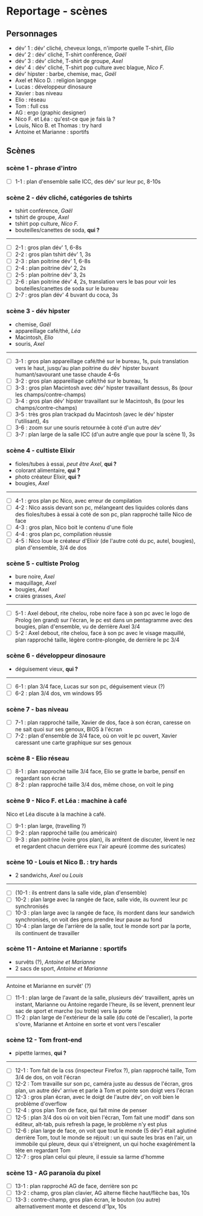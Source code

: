 # Reportage - scènes

## Personnages

- dév' 1 : dév' cliché, cheveux longs, n'importe quelle T-shirt, *Elio*
- dév' 2 : dév' cliché, T-shirt conférence, *Gaël*
- dév' 3 : dév' cliché, T-shirt de groupe, *Axel*
- dév' 4 : dév' cliché, T-shirt pop culture avec blague, *Nico F.*
- dév' hipster : barbe, chemise, mac, *Gaël*
- Axel et Nico D. : religion langage
- Lucas : développeur dinosaure
- Xavier : bas niveau
- Elio : réseau
- Tom : full css
- AG : ergo (graphic designer)
- Nico F. et Léa : qu'est-ce que je fais là ?
- Louis, Nico B. et Thomas : try hard
- Antoine et Marianne : sportifs


## Scènes

### scène 1 - phrase d'intro

- [ ] 1-1 : plan d'ensemble salle ICC, des dév' sur leur pc, 8-10s

### scène 2 - dév cliché, catégories de tshirts

- tshirt conférence, *Gaël*
- tshirt de groupe, *Axel*
- tshirt pop culture, *Nico F.*
- bouteilles/canettes de soda, **qui ?**

---

- [ ] 2-1 : gros plan dév' 1, 6-8s
- [ ] 2-2 : gros plan tshirt dév' 1, 3s
- [ ] 2-3 : plan poitrine dév' 1, 6-8s
- [ ] 2-4 : plan poitrine dév' 2, 2s
- [ ] 2-5 : plan poitrine dév' 3, 2s
- [ ] 2-6 : plan poitrine dév' 4, 2s, translation vers le bas pour voir les bouteilles/canettes de soda sur le bureau
- [ ] 2-7 : gros plan dév' 4 buvant du coca, 3s

### scène 3 - dév hipster

- chemise, *Gaël*
- appareillage café/thé, *Léa*
- Macintosh, *Elio*
- souris, *Axel*

---

- [ ] 3-1 : gros plan appareillage café/thé sur le bureau, 1s, puis translation vers le haut, jusqu'au plan poitrine du dév' hipster buvant humant/savourant une tasse chaude 4-6s
- [ ] 3-2 : gros plan appareillage café/thé sur le bureau, 1s
- [ ] 3-3 : gros plan Macintosh avec dév' hipster travaillant dessus, 8s (pour les champs/contre-champs)
- [ ] 3-4 : gros plan dév' hipster travaillant sur le Macintosh, 8s (pour les champs/contre-champs)
- [ ] 3-5 : très gros plan trackpad du Macintosh (avec le dév' hipster l'utilisant), 4s
- [ ] 3-6 : zoom sur une souris retournée à coté d'un autre dév'
- [ ] 3-7 : plan large de la salle ICC (d'un autre angle que pour la scène 1), 3s

### scène 4 - cultiste Elixir

- fioles/tubes à essai, *peut être Axel*, **qui ?**
- colorant alimentaire, **qui ?**
- photo créateur Elixir, **qui ?**
- bougies, *Axel*

---

- [ ] 4-1 : gros plan pc Nico, avec erreur de compilation
- [ ] 4-2 : Nico assis devant son pc, mélangeant des liquides colorés dans des fioles/tubes à essai à coté de son pc, plan rapproché taille Nico de face
- [ ] 4-3 : gros plan, Nico boit le contenu d'une fiole
- [ ] 4-4 : gros plan pc, compilation réussie
- [ ] 4-5 : Nico loue le créateur d'Elixir (de l'autre coté du pc, autel, bougies), plan d'ensemble, 3/4 de dos

### scène 5 - cultiste Prolog

- bure noire, *Axel*
- maquillage, *Axel*
- bougies, *Axel*
- craies grasses, *Axel*

---

- [ ] 5-1 : Axel debout, rite chelou, robe noire face à son pc avec le logo de Prolog (en grand) sur l'écran, le pc est dans un pentagramme avec des bougies, plan d'ensemble, vu de derrière Axel 3/4
- [ ] 5-2 : Axel debout, rite chelou, face à son pc avec le visage maquillé, plan rapproché taille, légère contre-plongée, de derrière le pc 3/4

### scène 6 - développeur dinosaure

- déguisement vieux, **qui ?**

---

- [ ] 6-1 : plan 3/4 face, Lucas sur son pc, déguisement vieux (?)
- [ ] 6-2 : plan 3/4 dos, vm windows 95

### scène 7 - bas niveau

- [ ] 7-1 : plan rapproché taille, Xavier de dos, face à son écran, caresse on ne sait quoi sur ses genoux, BIOS à l'écran
- [ ] 7-2 : plan d'ensemble de 3/4 face, où on voit le pc ouvert, Xavier caressant une carte graphique sur ses genoux

### scène 8 - Elio réseau

- [ ] 8-1 : plan rapproché taille 3/4 face, Elio se gratte le barbe, pensif en regardant son écran
- [ ] 8-2 : plan rapproché taille 3/4 dos, même chose, on voit le ping

### scène 9 - Nico F. et Léa : machine à café

Nico et Léa discute à la machine à café.

- [ ] 9-1 : plan large, (travelling ?)
- [ ] 9-2 : plan rapproché taille (ou américain)
- [ ] 9-3 : plan poitrine (voire gros plan), ils arrêtent de discuter, lèvent le nez et regardent chacun derrière eux l'air apeuré (comme des suricates)

### scène 10 - Louis et Nico B. : try hards

- 2 sandwichs, *Axel* ou *Louis*

---

- [ ] (10-1 : ils entrent dans la salle vide, plan d'ensemble)
- [ ] 10-2 : plan large avec la rangée de face, salle vide, ils ouvrent leur pc synchronisés
- [ ] 10-3 : plan large avec la rangée de face, ils mordent dans leur sandwich synchronisés, on voit des gens prendre leur pause au fond
- [ ] 10-4 : plan large de l'arrière de la salle, tout le monde sort par la porte, ils continuent de travailler

### scène 11 - Antoine et Marianne : sportifs

- survêts (?), *Antoine et Marianne*
- 2 sacs de sport, *Antoine et Marianne*

---

Antoine et Marianne en survêt' (?)

- [ ] 11-1 : plan large de l'avant de la salle, plusieurs dév' travaillent, après un instant, Marianne ou Antoine regarde l'heure, ils se lèvent, prennent leur sac de sport et marche (ou trotte) vers la porte
- [ ] 11-2 : plan large de l'extérieur de la salle (du coté de l'escalier), la porte s'ovre, Marianne et Antoine en sorte et vont vers l'escalier

### scène 12 - Tom front-end

- pipette larmes, **qui ?**

---

- [ ] 12-1 : Tom fait de la css (inspecteur Firefox ?), plan rapproché taille, Tom 3/4 de dos, on voit l'écran
- [ ] 12-2 : Tom travaille sur son pc, caméra juste au dessus de l'écran, gros plan, un autre dév' arrive et parle à Tom et pointe son doigt vers l'écran
- [ ] 12-3 : gros plan écran, avec le doigt de l'autre dév', on voit bien le problème d'overflow
- [ ] 12-4 : gros plan Tom de face, qui fait mine de penser
- [ ] 12-5 : plan 3/4 dos où on voit bien l'écran, Tom fait une modif' dans son éditeur, alt-tab, puis refresh la page, le problème n'y est plus
- [ ] 12-6 : plan large de face, on voit que tout le monde (5 dév') était aglutiné derrière Tom, tout le monde se réjouit : un qui saute les bras en l'air, un immobile qui pleure, deux qui s'étreignent, un qui hoche exagérément la tête en regardant Tom
- [ ] 12-7 : gros plan celui qui pleure, il essuie sa larme d'homme

### scène 13 - AG paranoïa du pixel

- [ ] 13-1 : plan rapproché AG de face, derrière son pc
- [ ] 13-2 : champ, gros plan clavier, AG alterne flèche haut/flèche bas, 10s
- [ ] 13-3 : contre-champ, gros plan écran, le bouton (ou autre) alternativement monte et descend d'1px, 10s
